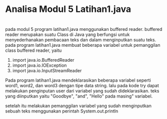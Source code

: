 # Analisa Modul 5 Latihan1.java
#

pada modul 5 program latihan1.java menggunakan buffered reader. buffered reader merupakan suatu Class di Java yang berfungsi untuk menyederhanakan pembacaan teks dan dalam menginputkan suatu teks. pada program latihan1.java membuat beberapa variabel untuk pemanggilan class buffered reader, yaitu 
1. import java.io.BufferedReader
2. import java.io.IOException
3. import java.io.InputStreamReader

Pada program latihan1.java mendeklarasikan beberapa variabel seperti word1, word2, dan word3 dengan tipe data string. lalu pada kode try dapat melakukan penginputan user dari variabel yang sudah dideklarasikan. teks yang diinputkan yaitu "Goodbye", "and", "Hello" pada masing" variabel.

setelah itu melakukan pemanggilan variabel yang sudah menginputkan sebuah teks menggunakan perintah System.out.println